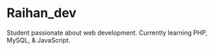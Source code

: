 # Raihan_dev
Student passionate about web development. Currently learning PHP, MySQL, &amp; JavaScript.
